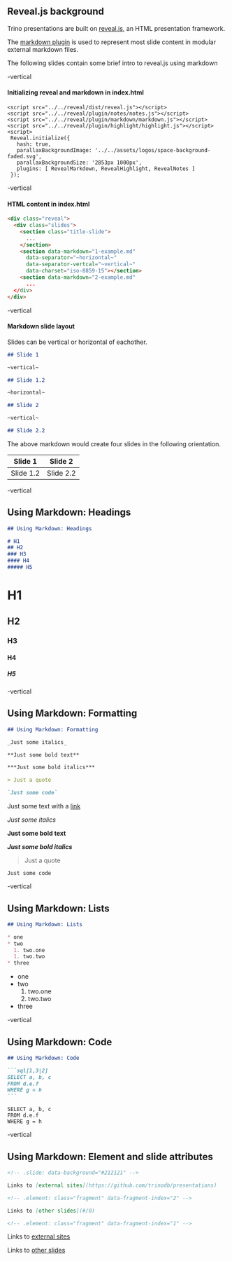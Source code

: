 <!-- Forces hidden fragments to no take up space
 https://stackoverflow.com/questions/26820084/34111675#34111675 -->
<style>
.fragment.visible:not(.current-fragment):not(.keep-fragment-alive) {
    display: none;
    height:0px;
    line-height: 0px;
    font-size: 0px;
}
</style>

## Reveal.js background

Trino presentations are built on [reveal.js](https://revealjs.com/), an HTML presentation framework.

The [markdown plugin](https://revealjs.com/markdown/#markdown-plugin) is used to represent most slide
content in modular external markdown files.

The following slides contain some brief intro to reveal.js using markdown

-vertical

#### Initializing reveal and markdown in index.html

```html[1,3,6,10]
<script src="../../reveal/dist/reveal.js"></script>
<script src="../../reveal/plugin/notes/notes.js"></script>
<script src="../../reveal/plugin/markdown/markdown.js"></script>
<script src="../../reveal/plugin/highlight/highlight.js"></script>
<script>
 Reveal.initialize({
   hash: true,
   parallaxBackgroundImage: '../../assets/logos/space-background-faded.svg',
   parallaxBackgroundSize: '2853px 1000px',
   plugins: [ RevealMarkdown, RevealHighlight, RevealNotes ]
 });
```

-vertical

#### HTML content in index.html

```html
<div class="reveal">
  <div class="slides">
    <section class="title-slide">
      ...
    </section>
    <section data-markdown="1-example.md"
      data-separator="~horizontal~"
      data-separator-vertcal="~vertical~"
      data-charset="iso-8859-15"></section>
    <section data-markdown="2-example.md"
      ...
  </div>
</div>
```

-vertical

#### Markdown slide layout

Slides can be vertical or horizontal of eachother.

```markdown
## Slide 1

~vertical~

## Slide 1.2

~horizontal~

## Slide 2

~vertical~

## Slide 2.2

```

<!-- .element: class="fragment" data-fragment-index="0" -->

The above markdown would create four slides in the following orientation.

<!-- .element: class="fragment" data-fragment-index="0" -->

<style>
.tb table, .tb tr, .tb th, .tb td {
  border: 1px solid;
}
</style>

| Slide 1 | Slide 2 |
| ----------- | ----------- |
| Slide 1.2 | Slide 2.2 |

<!-- .element: class="fragment tb" data-fragment-index="1" -->

-vertical

## Using Markdown: Headings

```markdown
## Using Markdown: Headings

# H1
## H2
### H3
#### H4
##### H5

```

<!-- .element: class="fragment" data-fragment-index="0" -->

# H1 <!-- .element: class="fragment fade-in" data-fragment-index="1" -->
## H2 <!-- .element: class="fragment fade-in" data-fragment-index="1" -->
### H3 <!-- .element: class="fragment fade-in" data-fragment-index="1" -->
#### H4 <!-- .element: class="fragment fade-in" data-fragment-index="1" -->
##### H5 <!-- .element: class="fragment fade-in" data-fragment-index="1" -->

-vertical

## Using Markdown: Formatting

```markdown
## Using Markdown: Formatting

_Just some italics_

**Just some bold text**

***Just some bold italics***

> Just a quote

`Just some code`
```

<!-- .element: class="fragment" data-fragment-index="0" -->

Just some text with a [link](https://trino.io)

<!-- .element: class="fragment fade-in" data-fragment-index="1" -->

_Just some italics_ <!-- .element: class="fragment fade-in" data-fragment-index="1" -->

**Just some bold text** <!-- .element: class="fragment fade-in" data-fragment-index="1" -->

***Just some bold italics*** <!-- .element: class="fragment fade-in" data-fragment-index="1" -->

> Just a quote  <!-- .element: class="fragment fade-in" data-fragment-index="1" -->

`Just some code` <!-- .element: class="fragment fade-in" data-fragment-index="1" -->

-vertical

## Using Markdown: Lists

```markdown
## Using Markdown: Lists

* one
* two
  1. two.one
  1. two.two
* three
```

<!-- .element: class="fragment" data-fragment-index="0" -->

* one
* two
  1. two.one
  1. two.two
* three

<!-- .element: class="fragment fade-in" data-fragment-index="1" -->

-vertical

## Using Markdown: Code

```markdown
## Using Markdown: Code

```sql[1,3|2]
SELECT a, b, c
FROM d.e.f
WHERE g = h
```                                                                                          . 

```

<!-- .element: class="fragment" data-fragment-index="0" -->

```sql[1,3|2]
SELECT a, b, c
FROM d.e.f
WHERE g = h
```

<!-- .element: class="fragment fade-in keep-fragment-alive" data-fragment-index="1" -->

-vertical

## Using Markdown: Element and slide attributes

```markdown
<!-- .slide: data-background="#212121" -->

Links to [external sites](https://github.com/trinodb/presentations)

<!-- .element: class="fragment" data-fragment-index="2" -->

Links to [other slides](#/0)

<!-- .element: class="fragment" data-fragment-index="1" -->
```

<!-- .slide: data-background="#212121" -->

Links to [external sites](https://github.com/trinodb/presentations)

<!-- .element: class="fragment" data-fragment-index="2" -->

Links to [other slides](#/0)

<!-- .element: class="fragment" data-fragment-index="1" -->


